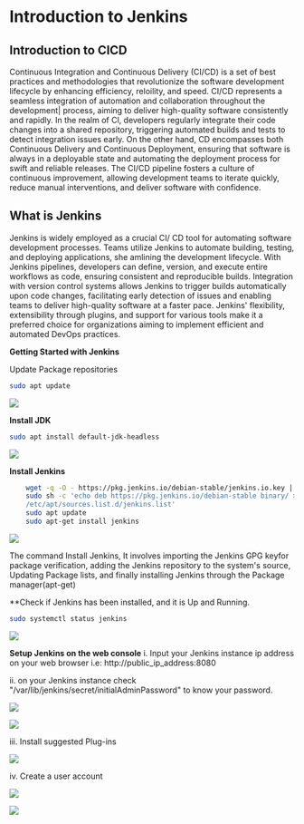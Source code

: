 # Introduction to Jenkins

## Introduction to CICD

Continuous Integration and Continuous Delivery (CI/CD) is a set of best practices and methodologies that revolutionize the software development lifecycle by enhancing efficiency, reloility, and speed.
CI/CD represents a seamless integration of automation and collaboration throughout the development| process, aiming to deliver high-quality software consistently and rapidly. In the realm of Cl, developers regularly integrate their code changes into a shared repository, triggering automated builds and tests to detect integration issues early. On the other hand, CD encompasses both Continuous Delivery and Continuous Deployment, ensuring that software is always in a deployable state and automating the deployment process for swift and reliable releases. The CI/CD pipeline fosters a culture of continuous improvement, allowing development teams to iterate quickly, reduce manual interventions, and deliver software with confidence.

## What is Jenkins

Jenkins is widely employed as a crucial CI/ CD tool for automating software development processes.
Teams utilize Jenkins to automate building, testing, and deploying applications, she amlining the development lifecycle. With Jenkins pipelines, developers can define, version, and execute entire workflows as code, ensuring consistent and reproducible builds. Integration with version control systems allows Jenkins to trigger builds automatically upon code changes, facilitating early detection of issues and enabling teams to deliver high-quality software at a faster pace. Jenkins' flexibility, extensibility through plugins, and support for various tools make it a preferred choice for organizations aiming to implement efficient and automated DevOps practices.

**Getting Started with Jenkins**

Update Package repositories
```bash
sudo apt update
```
![](1.%20sudo%20apt%20update.png)

**Install JDK**
```bash
sudo apt install default-jdk-headless
```
![](2.%20Install%20JDK.png)

**Install Jenkins**
```bash
    wget -q -O - https://pkg.jenkins.io/debian-stable/jenkins.io.key | sudo apt-key add -
    sudo sh -c 'echo deb https://pkg.jenkins.io/debian-stable binary/ > \
    /etc/apt/sources.list.d/jenkins.list'
    sudo apt update
    sudo apt-get install jenkins
```

![](3.%20Install%20Jenkins.png)

The command Install Jenkins, It involves importing the Jenkins GPG keyfor package verification, adding the Jenkins repository to the system's source, Updating Package lists, and finally installing Jenkins through the Package manager(apt-get)

**Check if Jenkins has been installed, and it is Up and Running.
```bash
sudo systemctl status jenkins
```
![](4.%20Jenkins%20status.png)

**Setup Jenkins on the web console**
i. Input your Jenkins instance ip address on your web browser i.e: http://public_ip_address:8080 

ii. on your Jenkins instance check "/var/lib/jenkins/secret/initialAdminPassword" to know your password.

![](5.%20web%20through%20ipaddress.png)

![](6.%20Password%20Fixed.png)

iii. Install suggested Plug-ins

![](7.%20Install%20suggested%20Plugins.png)

iv. Create a user account

![](8.%20Account%20Created.png)

![](9.%20Setup%20completed.png)

